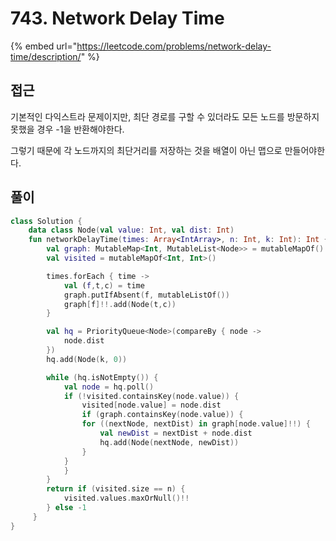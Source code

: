 # 743. Network Delay Time

{% embed url="https://leetcode.com/problems/network-delay-time/description/" %}

## 접근

기본적인 다익스트라 문제이지만, 최단 경로를 구할 수 있더라도 모든 노드를 방문하지 못했을 경우 -1을 반환해야한다.

그렇기 때문에 각 노드까지의 최단거리를 저장하는 것을 배열이 아닌 맵으로 만들어야한다.

## 풀이

```kotlin
class Solution {
    data class Node(val value: Int, val dist: Int)
    fun networkDelayTime(times: Array<IntArray>, n: Int, k: Int): Int {
        val graph: MutableMap<Int, MutableList<Node>> = mutableMapOf()
        val visited = mutableMapOf<Int, Int>()

        times.forEach { time ->
            val (f,t,c) = time
            graph.putIfAbsent(f, mutableListOf())
            graph[f]!!.add(Node(t,c))
        }

        val hq = PriorityQueue<Node>(compareBy { node ->
            node.dist
        })
        hq.add(Node(k, 0))

        while (hq.isNotEmpty()) {
            val node = hq.poll()
            if (!visited.containsKey(node.value)) {
                visited[node.value] = node.dist
                if (graph.containsKey(node.value)) {
                for ((nextNode, nextDist) in graph[node.value]!!) {
                    val newDist = nextDist + node.dist
                    hq.add(Node(nextNode, newDist))
                }
            }
            }
        }
        return if (visited.size == n) {
            visited.values.maxOrNull()!!
        } else -1
     }
}
```
